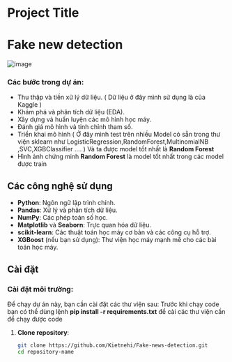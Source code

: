 # Project Title 
# Fake new detection

![image](https://github.com/user-attachments/assets/76f6148b-e0c2-42b5-bd15-a1bdf99e6870)


### Các bước trong dự án:
- Thu thập và tiền xử lý dữ liệu. ( Dữ liệu ở đây mình sử dụng là của Kaggle )
- Khám phá và phân tích dữ liệu (EDA).
- Xây dựng và huấn luyện các mô hình học máy.
- Đánh giá mô hình và tinh chỉnh tham số.
- Triển khai mô hình  ( Ở đây mình test trên nhiều Model có sẵn trong thư viện sklearn như LogisticRegression,RandomForest,MultinomialNB ,SVC,XGBClassifier .... )
  Và ta được model tốt nhất là **Random Forest**
- Hình ảnh chứng minh **Random Forest** là model tốt nhất trong các model được train
## Các công nghệ sử dụng

- **Python**: Ngôn ngữ lập trình chính.
- **Pandas**: Xử lý và phân tích dữ liệu.
- **NumPy**: Các phép toán số học.
- **Matplotlib** và **Seaborn**: Trực quan hóa dữ liệu.
- **scikit-learn**: Các thuật toán học máy cơ bản và các công cụ hỗ trợ.
- **XGBoost** (nếu bạn sử dụng): Thư viện học máy mạnh mẽ cho các bài toán học máy.


## Cài đặt
  
### Cài đặt môi trường:
Để chạy dự án này, bạn cần cài đặt các thư viện sau:
Trước khi chạy code bạn có thể dùng lệnh **pip install -r requirements.txt** để cài các thư viện cần để chạy được code 
1. **Clone repository**:
   ```bash
   git clone https://github.com/Kietnehi/Fake-news-detection.git
   cd repository-name

